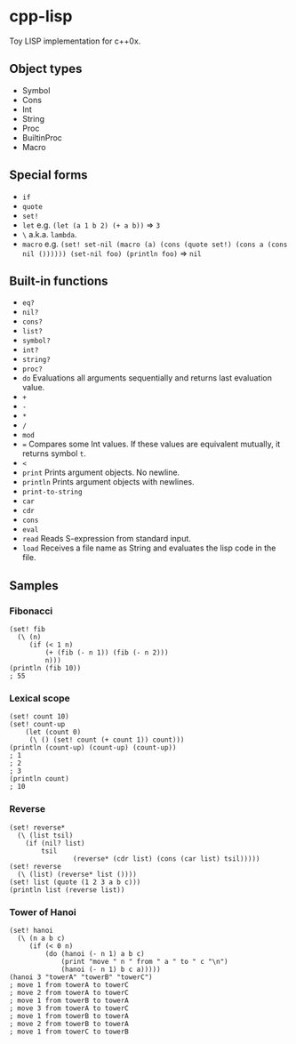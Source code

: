 # cpp-lisp
Toy LISP implementation for c++0x.

## Object types
- Symbol
- Cons
- Int
- String
- Proc
- BuiltinProc
- Macro

## Special forms
- `if`
- `quote`
- `set!`
- `let` e.g. `(let (a 1 b 2) (+ a b))` => `3`
- `\` a.k.a. `lambda`.
- `macro` e.g. `(set! set-nil (macro (a) (cons (quote set!) (cons a (cons nil ()))))) (set-nil foo) (println foo)` => `nil`

## Built-in functions
- `eq?`
- `nil?`
- `cons?`
- `list?`
- `symbol?`
- `int?`
- `string?`
- `proc?`
- `do` Evaluations all arguments sequentially and returns last evaluation value.
- `+`
- `-`
- `*`
- `/`
- `mod`
- `=` Compares some Int values. If these values are equivalent mutually, it returns symbol `t`.
- `<`
- `print` Prints argument objects. No newline.
- `println` Prints argument objects with newlines.
- `print-to-string`
- `car`
- `cdr`
- `cons`
- `eval`
- `read` Reads S-expression from standard input.
- `load` Receives a file name as String and evaluates the lisp code in the file.

## Samples

### Fibonacci
```
(set! fib
  (\ (n)
     (if (< 1 n)
         (+ (fib (- n 1)) (fib (- n 2)))
         n)))
(println (fib 10))
; 55
```

### Lexical scope
```
(set! count 10)
(set! count-up
	(let (count 0)
     (\ () (set! count (+ count 1)) count)))
(println (count-up) (count-up) (count-up))
; 1
; 2
; 3
(println count)
; 10
```

### Reverse
```
(set! reverse*
  (\ (list tsil)
    (if (nil? list)
        tsil
				(reverse* (cdr list) (cons (car list) tsil)))))
(set! reverse
  (\ (list) (reverse* list ())))
(set! list (quote (1 2 3 a b c)))
(println list (reverse list))
```

### Tower of Hanoi
```
(set! hanoi
  (\ (n a b c)
     (if (< 0 n)
         (do (hanoi (- n 1) a b c)
             (print "move " n " from " a " to " c "\n")
             (hanoi (- n 1) b c a)))))
(hanoi 3 "towerA" "towerB" "towerC")
; move 1 from towerA to towerC
; move 2 from towerA to towerC
; move 1 from towerB to towerA
; move 3 from towerA to towerC
; move 1 from towerB to towerA
; move 2 from towerB to towerA
; move 1 from towerC to towerB
```

